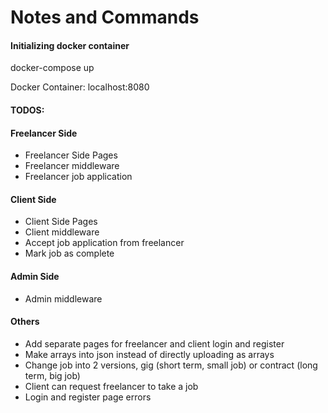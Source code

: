 # Notes and Commands

#### Initializing docker container

docker-compose up

Docker Container: localhost:8080

#### TODOS:

#### Freelancer Side

- Freelancer Side Pages
- Freelancer middleware
- Freelancer job application

#### Client Side

- Client Side Pages
- Client middleware
- Accept job application from freelancer
- Mark job as complete

#### Admin Side

- Admin middleware

#### Others

- Add separate pages for freelancer and client login and register
- Make arrays into json instead of directly uploading as arrays
- Change job into 2 versions, gig (short term, small job) or contract (long term, big job)
- Client can request freelancer to take a job
- Login and register page errors
